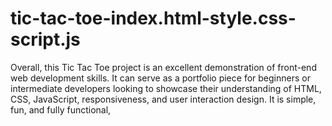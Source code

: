 # tic-tac-toe-index.html-style.css-script.js
Overall, this Tic Tac Toe project is an excellent demonstration of front-end web development skills. It can serve as a portfolio piece for beginners or intermediate developers looking to showcase their understanding of HTML, CSS, JavaScript, responsiveness, and user interaction design. It is simple, fun, and fully functional, 
